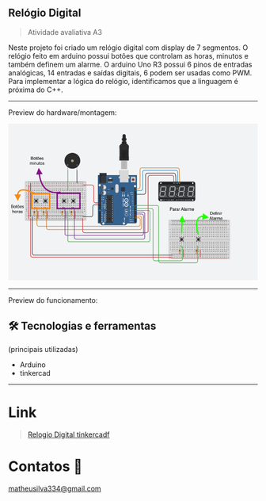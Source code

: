 ## Relógio Digital

> Atividade avaliativa A3

Neste projeto foi criado um relógio digital com display de 7 segmentos. O relógio feito em arduino possui botões que controlam as horas, minutos e também definem um alarme.
O arduino Uno R3 possui 6 pinos de entradas analógicas, 14 entradas e saídas digitais, 6 podem ser usadas como PWM. Para implementar a lógica do relógio, identificamos que a linguagem é próxima do C++.

---
Preview do hardware/montagem:

![preview](./assets/prototipo.png)


---
Preview do funcionamento:

## 🛠️ Tecnologias e ferramentas
(principais utilizadas)

- Arduino
- tinkercad

---

# Link
> [Relogio Digital tinkercadf](https://www.tinkercad.com/things/56Xygg0lGcy-cool-rottis/editel?returnTo=%2Fdashboard%3Ftype%3Dcircuits%26collection%3Dprojects%26id%3D6ha67qF31g4&sharecode=L6iIRyOHFaEiB1-Xh6bRU2-0U21b02C1kb3VhbW_iGw)

# Contatos 📧 
matheusilva334@gmail.com